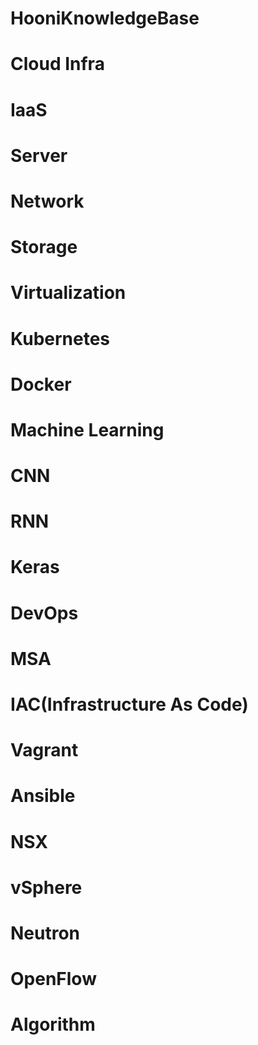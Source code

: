 # HooniKnowledgeBase

# Cloud Infra

# IaaS
# Server

# Network
# Storage
# Virtualization

# Kubernetes
# Docker



# Machine Learning
# CNN
# RNN
# Keras


# DevOps
# MSA



# IAC(Infrastructure As Code)
# Vagrant
# Ansible



# NSX
# vSphere




# Neutron
# OpenFlow

# Algorithm



